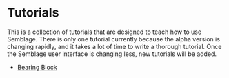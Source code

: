 # Tutorials

This is a collection of tutorials that are designed to teach how to use Semblage. There is only one tutorial currently because the alpha version is changing rapidly, and it takes a lot of time to write a thorough tutorial. Once the Semblage user interface is changing less, new tutorials will be added.

* [Bearing Block](bearing_block.md)